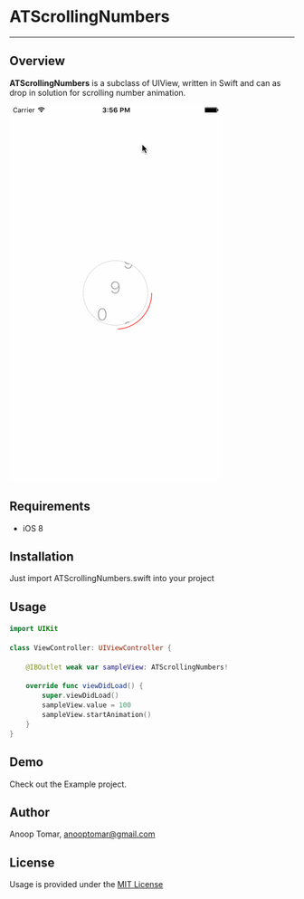 # ATScrollingNumbers
----------

## Overview


**ATScrollingNumbers** is a subclass of UIView, written in Swift and can as drop in solution for scrolling number animation.   
   

![image](https://raw.githubusercontent.com/anooptomar1/ATScrollingNumbers/master/example.gif)

## Requirements

* iOS 8

## Installation

Just import ATScrollingNumbers.swift into your project

## Usage

```swift
import UIKit

class ViewController: UIViewController {

    @IBOutlet weak var sampleView: ATScrollingNumbers!
    
    override func viewDidLoad() {
        super.viewDidLoad()
        sampleView.value = 100
        sampleView.startAnimation()
    }
}
```

## Demo

Check out the Example project.

## Author

Anoop Tomar, anooptomar@gmail.com

## License

Usage is provided under the [MIT License](http://opensource.org/licenses/MIT)

